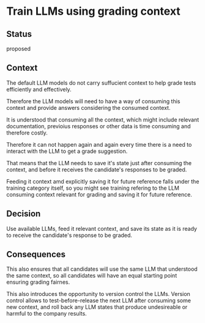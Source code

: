 
# Train LLMs using grading context

## Status

proposed

## Context

The default LLM models do not carry suffucient context to help grade tests efficiently and effectively.

Therefore the LLM models will need to have a way of consuming this context and provide answers considering the consumed context.

It is understood that consuming all the context, which might include relevant documentation, previoius responses or other data is time consuming and therefore costly.

Therefore it can not happen again and again every time there is a need to interact with the LLM to get a grade suggestion.

That means that the LLM needs to save it's state just after consuming the context, and before it receives the candidate's responses to be graded.

Feeding it context amd explicitly saving it for future reference falls under the training category itself, so you might see training refering to the LLM consuming context relevant for grading and saving it for future reference.


## Decision

Use available LLMs, feed it relevant context, and save its state as it is ready to receive the candidate's response to be graded.

## Consequences

This also ensures that all candidates will use the same LLM that understood the same context, so all candidates will have an equal starting point ensuring grading fairnes.

This also introduces the opportunity to version control the LLMs. Version control allows to test-before-release the next LLM after consuming some new context, and roll back any LLM states that produce undesireable or harmful to the company results.
